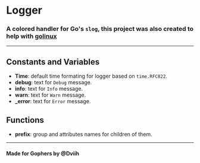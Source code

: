# Logger
### A colored handler for Go's `slog`, this project was also created to help with [golinux](https://github.com/Dviih/golinux)

---

## Constants and Variables
- **Time**: default time formating for logger based on `time.RFC822`.
- **debug**: text for `Debug` message.
- **info**: text for `Info` message.
- **warn**: text for `Warn` message.
- **_error**: text for `Error` message.
## Functions
- **prefix**: group and attributes names for children of them.

---

#### Made for Gophers by @Dviih
